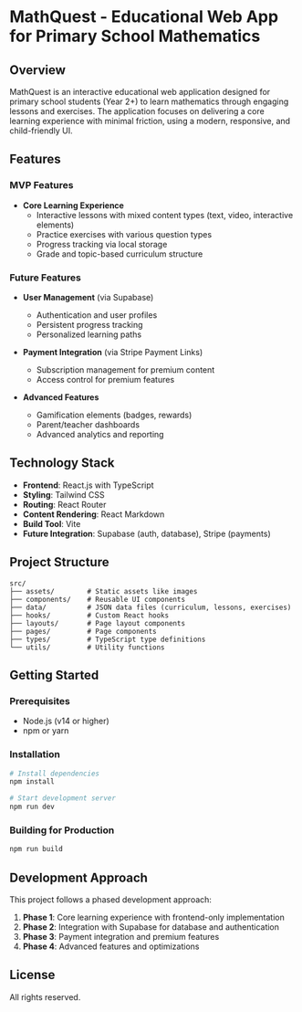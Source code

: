# MathQuest - Educational Web App for Primary School Mathematics

## Overview

MathQuest is an interactive educational web application designed for primary school students (Year 2+) to learn mathematics through engaging lessons and exercises. The application focuses on delivering a core learning experience with minimal friction, using a modern, responsive, and child-friendly UI.

## Features

### MVP Features

- **Core Learning Experience**
  - Interactive lessons with mixed content types (text, video, interactive elements)
  - Practice exercises with various question types
  - Progress tracking via local storage
  - Grade and topic-based curriculum structure

### Future Features

- **User Management** (via Supabase)
  - Authentication and user profiles
  - Persistent progress tracking
  - Personalized learning paths

- **Payment Integration** (via Stripe Payment Links)
  - Subscription management for premium content
  - Access control for premium features

- **Advanced Features**
  - Gamification elements (badges, rewards)
  - Parent/teacher dashboards
  - Advanced analytics and reporting

## Technology Stack

- **Frontend**: React.js with TypeScript
- **Styling**: Tailwind CSS
- **Routing**: React Router
- **Content Rendering**: React Markdown
- **Build Tool**: Vite
- **Future Integration**: Supabase (auth, database), Stripe (payments)

## Project Structure

```
src/
├── assets/        # Static assets like images
├── components/    # Reusable UI components
├── data/          # JSON data files (curriculum, lessons, exercises)
├── hooks/         # Custom React hooks
├── layouts/       # Page layout components
├── pages/         # Page components
├── types/         # TypeScript type definitions
└── utils/         # Utility functions
```

## Getting Started

### Prerequisites

- Node.js (v14 or higher)
- npm or yarn

### Installation

```bash
# Install dependencies
npm install

# Start development server
npm run dev
```

### Building for Production

```bash
npm run build
```

## Development Approach

This project follows a phased development approach:

1. **Phase 1**: Core learning experience with frontend-only implementation
2. **Phase 2**: Integration with Supabase for database and authentication
3. **Phase 3**: Payment integration and premium features
4. **Phase 4**: Advanced features and optimizations

## License

All rights reserved.
